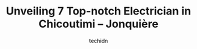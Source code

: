 ---
layout: ampstory
image: https://i0.wp.com/www.auto.or.id/wp-content/uploads/2023/06/theberge-belley-0-chicoutimi-jonquic3a8re-1686327617.jpeg?resize=640,853
author: techidn
featured: false
description: Chicoutimi – Jonquière, Quebec, Canada is a haven for Electrician enthusiasts, boasting an impressive array of 7 top-notch establishments. Whether youre a seasoned connoisseur or simply 
title: Unveiling 7 Top-notch Electrician in Chicoutimi – Jonquière
cover:
   title: Unveiling 7 Top-notch Electrician in Chicoutimi – Jonquière
   subtitle: AUTO.OR.ID
   background: https://www.auto.or.id/wp-content/uploads/2023/06/theberge-belley-0-chicoutimi-jonquic3a8re-1686327617.jpeg

pages: 
 - layout: thirds
   top: <h1>#1 Electricité Mégawatt Inc</h1>
   bottom: "<p>Bon service et competent</p>"
   background: https://www.auto.or.id/wp-content/uploads/2023/06/theberge-belley-1-chicoutimi-jonquic3a8re-1686327619.jpeg
   backgroundblur: true
 - layout: thirds
   top: <h1>#2 Prowatt Inc</h1>
   bottom: "<p>2361 Rue Bauman, Jonquière, QC G7S 5A9, Canada</p>"
   background: https://www.auto.or.id/wp-content/uploads/2023/06/theberge-belley-2-chicoutimi-jonquic3a8re-1686327619.jpeg
   cta:
      link: https://www.auto.or.id/unveiling-7-top-notch-electrician-in-chicoutimi-jonquiere/
      text: Unveiling 7 Top-notch Electrician in Chicoutimi – Jonquière
 - layout: thirds
   top: <h1>#3 Construction Grimard</h1>
   bottom: "<p>1235 Rue Bersimis, Chicoutimi, QC G7K 1A4, Canada</p>"
   background: https://images.unsplash.com/photo-1571224237891-bfb45fcf0920?ixlib=rb-4.0.3&ixid=MnwxMjA3fDB8MHxwaG90by1wYWdlfHx8fGVufDB8fHx8&auto=format&fit=crop&w=640&h=853&q=80
   cta:
      link: https://www.auto.or.id/unveiling-7-top-notch-electrician-in-chicoutimi-jonquiere/
      text: Unveiling 7 Top-notch Electrician in Chicoutimi – Jonquière
 - layout: thirds
   top: <h1>#4 Dynamique Electrique Inc</h1>
   bottom: "<p>2381 Rue de la Métallurgie, Jonquière, QC G7X 9V8, Canada</p>"
   background: https://images.unsplash.com/photo-1612593968469-d44a2e6ab5d2?ixlib=rb-4.0.3&ixid=MnwxMjA3fDB8MHxwaG90by1wYWdlfHx8fGVufDB8fHx8&auto=format&fit=crop&w=640&h=853&q=80
   cta:
      link: https://www.auto.or.id/unveiling-7-top-notch-electrician-in-chicoutimi-jonquiere/
      text: Unveiling 7 Top-notch Electrician in Chicoutimi – Jonquière
 - layout: thirds
   top: <h1>#5 Électricité Du Fjord Inc.</h1>
   bottom: "<p>175 Rue Cossette, Chicoutimi, QC G7J 0G6, Canada</p>"
   background: https://images.unsplash.com/photo-1602343231320-87c11b1adcda?ixlib=rb-4.0.3&ixid=MnwxMjA3fDB8MHxwaG90by1wYWdlfHx8fGVufDB8fHx8&auto=format&fit=crop&w=640&h=853&q=80
   cta:
      link: https://www.auto.or.id/unveiling-7-top-notch-electrician-in-chicoutimi-jonquiere/
      text: Unveiling 7 Top-notch Electrician in Chicoutimi – Jonquière
 - layout: thirds
   top: <h1>#6 Theberge & Belley</h1>
   bottom: "<p>2598 Rue Dubose, Jonquière, QC G7S 1B2, Canada</p>"
   background: https://images.unsplash.com/photo-1579124687339-a3d41bd2e2dc?ixlib=rb-4.0.3&ixid=MnwxMjA3fDB8MHxwaG90by1wYWdlfHx8fGVufDB8fHx8&auto=format&fit=crop&w=640&h=853&q=80
   cta:
      link: https://www.auto.or.id/unveiling-7-top-notch-electrician-in-chicoutimi-jonquiere/
      text: Unveiling 7 Top-notch Electrician in Chicoutimi – Jonquière
 - layout: thirds
   top: <h1>#7 Achard Electrique</h1>
   bottom: "<p>2445 Rue Alexis-le-Trotteur, Jonquière, QC G7X 0E4, Canada</p>"
   background: https://images.unsplash.com/photo-1635249477961-163809b2f764?ixlib=rb-4.0.3&ixid=MnwxMjA3fDB8MHxwaG90by1wYWdlfHx8fGVufDB8fHx8&auto=format&fit=crop&w=640&h=853&q=80
   cta:
      link: https://www.auto.or.id/unveiling-7-top-notch-electrician-in-chicoutimi-jonquiere/
      text: Unveiling 7 Top-notch Electrician in Chicoutimi – Jonquière
 - layout: thirds
   middle: Continue reading...
   background: https://images.unsplash.com/photo-1637005218692-a7e234ffcbf4?ixlib=rb-4.0.3&ixid=MnwxMjA3fDB8MHxwaG90by1wYWdlfHx8fGVufDB8fHx8&auto=format&fit=crop&w=640&h=853&q=80
   cta:
      link: https://www.auto.or.id/unveiling-7-top-notch-electrician-in-chicoutimi-jonquiere/
      text: Unveiling 7 Top-notch Electrician in Chicoutimi – Jonquière

---